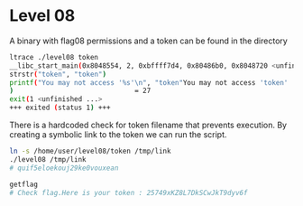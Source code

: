 # Level 08

A binary with flag08 permissions and a token can be found in the directory

```bash
ltrace ./level08 token
__libc_start_main(0x8048554, 2, 0xbffff7d4, 0x80486b0, 0x8048720 <unfinished ...>
strstr("token", "token")                                                  = "token"
printf("You may not access '%s'\n", "token"You may not access 'token'
)                              = 27
exit(1 <unfinished ...>
+++ exited (status 1) +++
```

There is a hardcoded check for token filename that prevents execution. By creating a symbolic link to the token we can run the script.

```bash
ln -s /home/user/level08/token /tmp/link
./level08 /tmp/link
# quif5eloekouj29ke0vouxean

getflag
# Check flag.Here is your token : 25749xKZ8L7DkSCwJkT9dyv6f
```